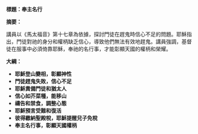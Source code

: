 **標題：奉主名行**

**摘要：**

講員以《馬太福音》第十七章為依據，探討門徒在趕鬼時信心不足的問題。耶穌指出，門徒對祂的身分和權柄缺乏信心，導致他們無法有效地趕鬼。講員強調，基督徒在服事中必須倚靠耶穌，奉祂的名行事，才能彰顯天國的權柄和榮耀。

**大綱：**

* **耶穌登山變相，彰顯神性**
* **門徒趕鬼失敗，信心不足**
* **耶穌責備門徒和猶太人**
* **信心如芥菜種，能移山**
* **禱告和禁食，調整心態**
* **耶穌預言受難和復活**
* **彼得繳納聖殿稅，耶穌提醒兒子免稅**
* **奉主名行事，彰顯天國權柄**